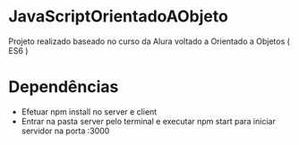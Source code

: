 # JavaScriptOrientadoAObjeto
<p>
  Projeto realizado baseado no curso da Alura voltado a Orientado a Objetos ( ES6 ) 
  </p>

<h1> Dependências </h1>
<ul>
  <li>Efetuar npm install no server e client </li> 
  <li>Entrar na pasta server pelo terminal e executar npm start para iniciar servidor na porta :3000 </li>
</ul>

